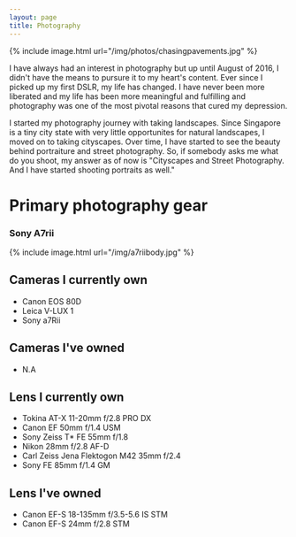 ```yaml
---
layout: page
title: Photography
---
```


{% include image.html url="/img/photos/chasingpavements.jpg" %}

I have always had an interest in photography but up until August of 2016, I didn't have the means to pursure it to my heart's content. Ever since I picked up my first DSLR, my life has changed. I have never been more liberated and my life has been more meaningful and fulfilling and photography was one of the most pivotal reasons that cured my depression.

I started my photography journey with taking landscapes. Since Singapore is a tiny city state with very little opportunites for natural landscapes, I moved on to taking cityscapes. Over time, I have started to see the beauty behind portraiture and street photography. So, if somebody asks me what do you shoot, my answer as of now is "Cityscapes and Street Photography. And I have started shooting portraits as well."

# Primary photography gear

### Sony A7rii

{% include image.html url="/img/a7riibody.jpg" %}


## Cameras I currently own

- Canon EOS 80D
- Leica V-LUX 1
- Sony a7Rii

## Cameras I've owned

- N.A


## Lens I currently own

* Tokina AT-X 11-20mm f/2.8 PRO DX
* Canon EF 50mm f/1.4 USM
* Sony Zeiss T* FE 55mm f/1.8
* Nikon 28mm f/2.8 AF-D
* Carl Zeiss Jena Flektogon M42 35mm f/2.4
* Sony FE 85mm f/1.4 GM

## Lens I've owned

- Canon EF-S 18-135mm f/3.5-5.6 IS STM
- Canon EF-S 24mm f/2.8 STM